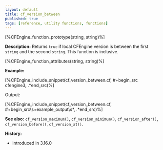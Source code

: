 ```yaml
---
layout: default
title: cf_version_between
published: true
tags: [reference, utility functions, functions]
---
```


[%CFEngine_function_prototype(string, string)%]

**Description:** Returns `true` if local CFEngine version is between the first `string` and the second `string`. This function is inclusive.

[%CFEngine_function_attributes(string, string)%]

**Example:**

[%CFEngine_include_snippet(cf_version_between.cf, #\+begin_src cfengine3, .*end_src)%]

Output:

[%CFEngine_include_snippet(cf_version_between.cf, #\+begin_src\s+example_output\s*, .*end_src)%]

**See also:** `cf_version_maximum()`, `cf_version_minimum()`, `cf_version_after()`, `cf_version_before()`, `cf_version_at()`.

**History:**
* Introduced in 3.16.0
